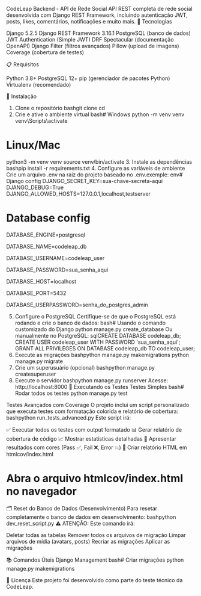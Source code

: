 CodeLeap Backend - API de Rede Social
API REST completa de rede social desenvolvida com Django REST Framework, incluindo autenticação JWT, posts, likes, comentários, notificações e muito mais.
🚀 Tecnologias

Django 5.2.5
Django REST Framework 3.16.1
PostgreSQL (banco de dados)
JWT Authentication (Simple JWT)
DRF Spectacular (documentação OpenAPI)
Django Filter (filtros avançados)
Pillow (upload de imagens)
Coverage (cobertura de testes)

📋 Requisitos

Python 3.8+
PostgreSQL 12+
pip (gerenciador de pacotes Python)
Virtualenv (recomendado)

🔧 Instalação
1. Clone o repositório
bashgit clone <url-do-repositorio>
cd <nome-da-pasta>
2. Crie e ative o ambiente virtual
bash# Windows
python -m venv venv
venv\Scripts\activate

# Linux/Mac
python3 -m venv venv
source venv/bin/activate
3. Instale as dependências
bashpip install -r requirements.txt
4. Configure as variáveis de ambiente
Crie um arquivo .env na raiz do projeto baseado no .env.exemple:
env# Django config
DJANGO_SECRET_KEY=sua-chave-secreta-aqui
DJANGO_DEBUG=True
DJANGO_ALLOWED_HOSTS=127.0.0.1,localhost,testserver

# Database config
DATABASE_ENGINE=postgresql

DATABASE_NAME=codeleap_db

DATABASE_USERNAME=codeleap_user

DATABASE_PASSWORD=sua_senha_aqui

DATABASE_HOST=localhost

DATABASE_PORT=5432

DATABASE_USERPASSWORD=senha_do_postgres_admin

5. Configure o PostgreSQL
Certifique-se de que o PostgreSQL está rodando e crie o banco de dados:
bash# Usando o comando customizado do Django
python manage.py create_database
Ou manualmente no PostgreSQL:
sqlCREATE DATABASE codeleap_db;
CREATE USER codeleap_user WITH PASSWORD 'sua_senha_aqui';
GRANT ALL PRIVILEGES ON DATABASE codeleap_db TO codeleap_user;
6. Execute as migrações
bashpython manage.py makemigrations
python manage.py migrate
7. Crie um superusuário (opcional)
bashpython manage.py createsuperuser
8. Execute o servidor
bashpython manage.py runserver
Acesse: http://localhost:8000
🧪 Executando os Testes
Testes Simples
bash# Rodar todos os testes
python manage.py test

Testes Avançados com Coverage
O projeto inclui um script personalizado que executa testes com formatação colorida e relatório de cobertura:
bashpython run_tests_advanced.py
Este script irá:

✅ Executar todos os testes com output formatado
📊 Gerar relatório de cobertura de código
📈 Mostrar estatísticas detalhadas
🎨 Apresentar resultados com cores (Pass ✅, Fail ❌, Error 💥)
📄 Criar relatório HTML em htmlcov/index.html

# Abra o arquivo htmlcov/index.html no navegador
🗂️ Reset do Banco de Dados (Desenvolvimento)
Para resetar completamente o banco de dados em desenvolvimento:
bashpython dev_reset_script.py
⚠️ ATENÇÃO: Este comando irá:

Deletar todas as tabelas
Remover todos os arquivos de migração
Limpar arquivos de mídia (avatars, posts)
Recriar as migrações
Aplicar as migrações

📚 Comandos Úteis
Django Management
bash# Criar migrações
python manage.py makemigrations

📝 Licença
Este projeto foi desenvolvido como parte do teste técnico da CodeLeap.
